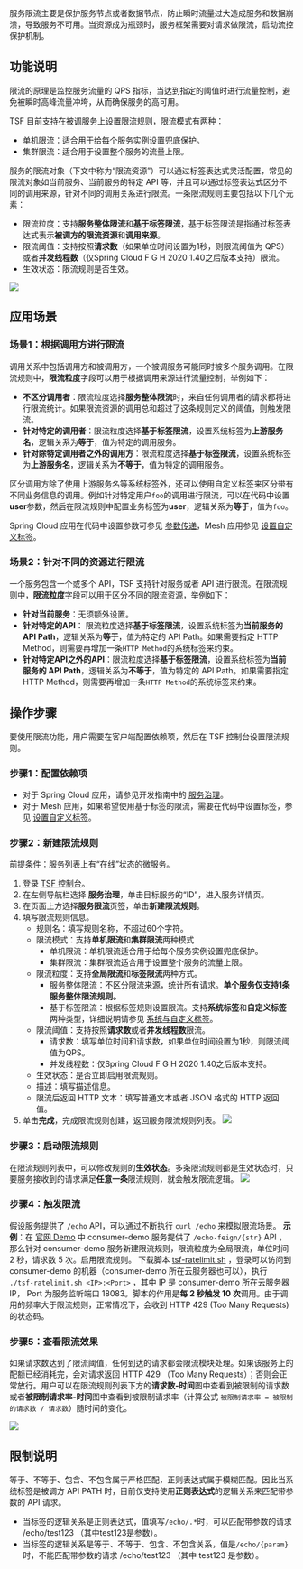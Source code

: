 服务限流主要是保护服务节点或者数据节点，防止瞬时流量过大造成服务和数据崩溃，导致服务不可用。当资源成为瓶颈时，服务框架需要对请求做限流，启动流控保护机制。

## 功能说明

限流的原理是监控服务流量的 QPS 指标，当达到指定的阈值时进行流量控制，避免被瞬时高峰流量冲垮，从而确保服务的高可用。

TSF 目前支持在被调服务上设置限流规则，限流模式有两种：

- 单机限流：适合用于给每个服务实例设置兜底保护。
- 集群限流：适合用于设置整个服务的流量上限。

服务的限流对象（下文中称为“限流资源”）可以通过标签表达式灵活配置，常见的限流对象如当前服务、当前服务的特定 API 等，并且可以通过标签表达式区分不同的调用来源，针对不同的调用关系进行限流。一条限流规则主要包括以下几个元素：

- 限流粒度：支持**服务整体限流**和**基于标签限流**，基于标签限流是指通过标签表达式表示**被调方的限流资源**和**调用来源**。
- 限流阈值：支持按照**请求数**（如果单位时间设置为1秒，则限流阈值为 QPS）或者**并发线程数**（仅Spring Cloud F G H 2020 1.40之后版本支持）限流。
- 生效状态：限流规则是否生效。

![](https://main.qcloudimg.com/raw/e626077c2087f30a64b1aa880997bdf4.png)

## 应用场景

### 场景1：根据调用方进行限流

调用关系中包括调用方和被调用方，一个被调服务可能同时被多个服务调用。在限流规则中，**限流粒度**字段可以用于根据调用来源进行流量控制，举例如下：

- **不区分调用者**：限流粒度选择**服务整体限流**时，来自任何调用者的请求都将进行限流统计。如果限流资源的调用总和超过了这条规则定义的阈值，则触发限流。
- **针对特定的调用者**：限流粒度选择**基于标签限流**，设置系统标签为**上游服务名**，逻辑关系为**等于**，值为特定的调用服务。
- **针对除特定调用者之外的调用方**：限流粒度选择**基于标签限流**，设置系统标签为**上游服务名**，逻辑关系为**不等于**，值为特定的调用服务。

区分调用方除了使用上游服务名等系统标签外，还可以使用自定义标签来区分带有不同业务信息的调用。例如针对特定用户`foo`的调用进行限流，可以在代码中设置**user**参数，然后在限流规则中配置业务标签为**user**，逻辑关系为**等于**，值为`foo`。

Spring Cloud 应用在代码中设置参数可参见 [参数传递](https://cloud.tencent.com/document/product/649/18511)，Mesh 应用参见 [设置自定义标签](https://cloud.tencent.com/document/product/649/19049#.E8.AE.BE.E7.BD.AE.E8.87.AA.E5.AE.9A.E4.B9.89.E6.A0.87.E7.AD.BE-.EF.BC.88.E5.8F.AF.E9.80.89.EF.BC.89)。

### 场景2：针对不同的资源进行限流

一个服务包含一个或多个 API，TSF 支持针对服务或者 API 进行限流。在限流规则中，**限流粒度**字段可以用于区分不同的限流资源，举例如下：

- **针对当前服务**：无须额外设置。
- **针对特定的API**： 限流粒度选择**基于标签限流**，设置系统标签为**当前服务的 API Path**，逻辑关系为**等于**，值为特定的 API Path。如果需要指定 HTTP Method，则需要再增加一条`HTTP Method`的系统标签来约束。
- **针对特定API之外的API**：限流粒度选择**基于标签限流**，设置系统标签为**当前服务的 API Path**，逻辑关系为**不等于**，值为特定的 API Path。如果需要指定 HTTP Method，则需要再增加一条`HTTP Method`的系统标签来约束。


## 操作步骤

要使用限流功能，用户需要在客户端配置依赖项，然后在 TSF 控制台设置限流规则。

### 步骤1：配置依赖项

- 对于 Spring Cloud 应用，请参见开发指南中的 [服务治理](https://cloud.tencent.com/document/product/649/16621)。
- 对于 Mesh 应用，如果希望使用基于标签的限流，需要在代码中设置标签，参见 [设置自定义标签](https://cloud.tencent.com/document/product/649/19049#.E8.AE.BE.E7.BD.AE.E8.87.AA.E5.AE.9A.E4.B9.89.E6.A0.87.E7.AD.BE-.EF.BC.88.E5.8F.AF.E9.80.89.EF.BC.89)。

### 步骤2：新建限流规则

前提条件：服务列表上有“在线”状态的微服务。

1. 登录 [TSF 控制台](https://console.cloud.tencent.com/tsf)。
2. 在左侧导航栏选择 **服务治理**，单击目标服务的“ID”，进入服务详情页。
3. 在页面上方选择**服务限流**页签，单击**新建限流规则**。
4. 填写限流规则信息。
   - 规则名：填写规则名称，不超过60个字符。
   - 限流模式：支持**单机限流**和**集群限流**两种模式
     - 单机限流：单机限流适合用于给每个服务实例设置兜底保护。
     - 集群限流：集群限流适合用于设置整个服务的流量上限。
   - 限流粒度：支持**全局限流**和**标签限流**两种方式。
     - 服务整体限流：不区分限流来源，统计所有请求。**单个服务仅支持1条服务整体限流规则。**
     - 基于标签限流：根据标签规则设置限流。支持**系统标签**和**自定义标签**两种类型，详细说明请参见 [系统与自定义标签](https://cloud.tencent.com/document/product/649/34136)。
   - 限流阈值：支持按照**请求数**或者**并发线程数**限流。
     - 请求数：填写单位时间和请求数，如果单位时间设置为1秒，则限流阈值为QPS。
     - 并发线程数：仅Spring Cloud F G H 2020 1.40之后版本支持。
   - 生效状态：是否立即启用限流规则。
   - 描述：填写描述信息。
   - 限流后返回 HTTP 文本：填写普通文本或者 JSON 格式的 HTTP 返回值。
5. 单击**完成**，完成限流规则创建，返回服务限流规则列表。
   ![](https://qcloudimg.tencent-cloud.cn/raw/ae81dcd4987701bb9bad574f6110c9d5.png)



### 步骤3：启动限流规则

在限流规则列表中，可以修改规则的**生效状态**。多条限流规则都是生效状态时，只要服务接收到的请求满足**任意一条**限流规则，就会触发限流逻辑。 
![](https://qcloudimg.tencent-cloud.cn/raw/c641db0bdd3b3b96b67be5614de429f3.png)

### 步骤4：触发限流

假设服务提供了 `/echo` API，可以通过不断执行 `curl /echo` 来模拟限流场景。
**示例**：在 [官网 Demo](https://cloud.tencent.com/document/product/649/55504) 中 consumer-demo 服务提供了 `/echo-feign/{str}` API ，那么针对 consumer-demo 服务新建限流规则，限流粒度为全局限流，单位时间 2 秒，请求数 5 次。启用限流规则。
下载脚本 [tsf-ratelimit.sh](https://main.qcloudimg.com/raw/d7c79e0db1db03dc78f1721f2999a664/tsf-ratelimit.sh) ，登录可以访问到 consumer-demo 的机器（consumer-demo 所在云服务器也可以），执行 `./tsf-ratelimit.sh <IP>:<Port>` ，其中 IP 是 consumer-demo 所在云服务器 IP， Port 为服务监听端口 18083。脚本的作用是**每 2 秒触发 10 次**调用。由于调用的频率大于限流规则，正常情况下，会收到 HTTP 429 (Too Many Requests) 的状态码。

### 步骤5：查看限流效果

如果请求数达到了限流阈值，任何到达的请求都会限流模块处理。如果该服务上的配额已经消耗完，会对请求返回 HTTP 429 （Too Many Requests）；否则会正常放行。用户可以在限流规则列表下方的**请求数-时间**图中查看到被限制的请求数或者**被限制请求率-时间**图中查看到被限制请求率（计算公式 `被限制请求率 = 被限制的请求数 / 请求数`）随时间的变化。

![](https://qcloudimg.tencent-cloud.cn/raw/8d202cc2ae85addc85501e37a808fb82.png)





## 限制说明

等于、不等于、包含、不包含属于严格匹配，正则表达式属于模糊匹配。因此当系统标签是被调方 API PATH 时，目前仅支持使用**正则表达式**的逻辑关系来匹配带参数的 API 请求。

- 当标签的逻辑关系是正则表达式，值填写`/echo/.*`时，可以匹配带参数的请求 /echo/test123 （其中test123是参数）。
- 当标签的逻辑关系是等于、不等于、包含、不包含关系，值是`/echo/{param}`时，不能匹配带参数的请求 /echo/test123 （其中 test123 是参数）。
